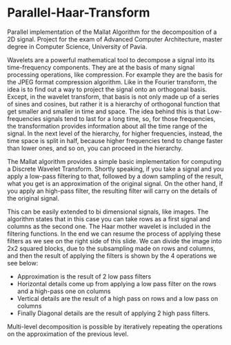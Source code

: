# Parallel-Haar-Transform
Parallel implementation of the Mallat Algorithm for the decomposition of a 2D signal. Project for the exam of Advanced Computer Architecture, master degree in Computer Science, University of Pavia.


Wavelets are a powerful mathematical tool to decompose a signal into its time-frequency components. They are at the basis of many signal processing operations, like compression. For example they are the basis for the JPEG format compression algorithm.
Like in the Fourier transform, the idea is to find out a way to project the signal onto an orthogonal basis. Except, in the wavelet transform, that basis is not only made up of a series of sines and cosines, but rather it is a hierarchy of orthogonal function that get smaller and smaller in time and space. The idea behind this is that Low-frequencies signals tend to last for a long time, so, for those frequencies, the transformation provides information about all the time range of the signal. In the next level of the hierarchy, for higher frequencies, instead, the time space is split in half, because higher frequencies tend to change faster than lower ones, and so on, you can proceed in the hierarchy.

The Mallat algorithm provides a simple basic implementation for computing a Discrete Wavelet Transform. Shortly speaking, if you take a signal and you apply a low-pass filtering to that, followed by a down sampling of the result, what you get is an approximation of the original signal. On the other hand, if you apply an high-pass filter, the resulting filter will carry on the details of the original signal.

This can be easily extended to bi dimensional signals, like images. The algorithm states that in this case you can take rows as a first signal and columns as the second one.
The Haar mother wavelet is included in the filtering functions. In the end we can resume the process of applying these filters as we see on the right side of this slide. We can divide the image into 2x2 squared blocks, due to the subsampling made on rows and columns, and then the result of applying the filters is shown by the 4 operations we see below:
- Approximation is the result of 2 low pass filters
- Horizontal details come up from applying a low pass filter on the rows and a high-pass one on columns
- Vertical details are the result of a high pass on rows and a low pass on columns
- Finally Diagonal details are the result of applying 2 high pass filters.

Multi-level decomposition is possible by iteratively repeating the operations on the approximation of the previous level.
